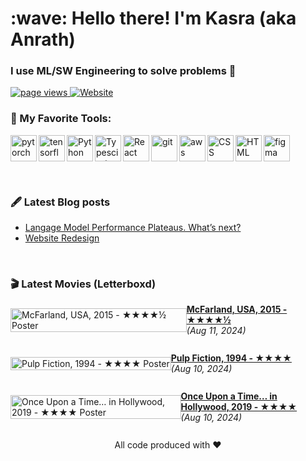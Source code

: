 <h1 align="left" id="macropower-title">:wave: Hello there! I'm Kasra (aka Anrath)</h1>
<h3 align="left">I use ML/SW Engineering to solve problems 🫠</h3>

<p align="left">
  <a href="https://github.com/anrath/anrath">
    <img src="https://komarev.com/ghpvc/?username=anrath" alt="page views" />
  </a>
  <a href="https://kasralekan.com">
    <img alt="Website" src="https://img.shields.io/website?url=https%3A%2F%2Fkasralekan.com">
  </a>
</p>

### 🔨 My Favorite Tools:
<a href="https://pytorch.org/" target="_blank"> <img align="left" src="https://raw.githubusercontent.com/anrath/README_icons/main/language_and_tools/square/pytorch/pytorch.svg" alt="pytorch" height="42px"/> </a> 
<a href="https://www.tensorflow.org" target="_blank"> <img align="left" src="https://raw.githubusercontent.com/anrath/README_icons/main/language_and_tools/square/tensorflow/tensorflow.svg" alt="tensorflow" height="42px"/> </a> 
<a href="https://www.python.org" target="_blank"><img align="left" alt="Python" height ="42px" src="https://raw.githubusercontent.com/anrath/README_icons/main/language_and_tools/square/python/python.svg"></a>
<a href="https://www.typescriptlang.org/" target="_blank"><img align="left" alt="Typescirpt" height ="42px" src="https://raw.githubusercontent.com/anrath/README_icons/main/language_and_tools/square/typescript/typescript.svg"></a>
<a href="https://reactjs.org/" target="_blank"> <img align="left" alt="React" height ="42px" src="https://raw.githubusercontent.com/anrath/README_icons/main/language_and_tools/square/react/react.svg"></a>
<a href="https://git-scm.com/" target="_blank"> <img src="https://raw.githubusercontent.com/anrath/README_icons/main/language_and_tools/square/git-scm/git-scm.svg" align="left" alt="git" height='42px'/> </a>
<a href="https://aws.amazon.com/" target="_blank"> <img src="https://raw.githubusercontent.com/anrath/README_icons/main/language_and_tools/square/aws/aws.svg" align="left" alt="aws" height='42px'/> </a>
<a href="https://developer.mozilla.org/en-US/docs/Web/CSS" target="_blank"> <img src="https://raw.githubusercontent.com/anrath/README_icons/main/language_and_tools/square/css/css.svg" align="left" alt="CSS" height='42px'/> </a>
<a href="https://developer.mozilla.org/en-US/docs/Web/HTML" target="_blank"> <img src="https://raw.githubusercontent.com/anrath/README_icons/main/language_and_tools/square/html/html.svg" align="left" alt="HTML" height='42px'/> </a>
<a href="https://www.figma.com/" target="_blank"> <img src="https://raw.githubusercontent.com/anrath/README_icons/main/language_and_tools/square/figma/figma.svg" alt="figma" height='42px'/> </a>

<br />

### 🖋️ Latest Blog posts
<!-- BLOG-POST-LIST:START -->
- [Langage Model Performance Plateaus. What’s next?](https://blog.kasralekan.com/ideas/lm-performance-plateau/)
- [Website Redesign](https://blog.kasralekan.com/ideas/website-revamp/)
<!-- BLOG-POST-LIST:END -->

<br />

### 🎬 Latest Movies (Letterboxd)
<!-- MOVIE-LIST:START --><div style="display: flex; align-items: center; margin-bottom: 10px;">
  <div>
    <a href="https://letterboxd.com/film/mcfarland-usa/" target="_blank">
      <img src="https://a.ltrbxd.com/resized/film-poster/1/6/0/5/3/3/160533-mcfarland-usa-0-600-0-900-crop.jpg?v=b60705c9c2" style="width: 100%;" alt="McFarland, USA, 2015 - ★★★★½ Poster">
    </a>
  </div>
  <div>
    <a href="https://letterboxd.com/film/mcfarland-usa/" target="_blank"><strong>McFarland, USA, 2015 - ★★★★½</strong></a><br/>
    <em>(Aug 11, 2024)</em>
  </div>
</div>
<br /><div style="display: flex; align-items: center; margin-bottom: 10px;">
  <div>
    <a href="https://letterboxd.com/film/pulp-fiction/" target="_blank">
      <img src="https://a.ltrbxd.com/resized/film-poster/5/1/4/4/4/51444-pulp-fiction-0-600-0-900-crop.jpg?v=dee19a8077" style="width: 100%;" alt="Pulp Fiction, 1994 - ★★★★ Poster">
    </a>
  </div>
  <div>
    <a href="https://letterboxd.com/film/pulp-fiction/" target="_blank"><strong>Pulp Fiction, 1994 - ★★★★</strong></a><br/>
    <em>(Aug 10, 2024)</em>
  </div>
</div>
<br /><div style="display: flex; align-items: center; margin-bottom: 10px;">
  <div>
    <a href="https://letterboxd.com/film/once-upon-a-time-in-hollywood/1/" target="_blank">
      <img src="https://a.ltrbxd.com/resized/film-poster/3/9/7/8/5/9/397859-once-upon-a-time-in-hollywood-0-600-0-900-crop.jpg?v=f3e8612854" style="width: 100%;" alt="Once Upon a Time… in Hollywood, 2019 - ★★★★ Poster">
    </a>
  </div>
  <div>
    <a href="https://letterboxd.com/film/once-upon-a-time-in-hollywood/1/" target="_blank"><strong>Once Upon a Time… in Hollywood, 2019 - ★★★★</strong></a><br/>
    <em>(Aug 10, 2024)</em>
  </div>
</div>
<br /><!-- MOVIE-LIST:END -->

<div align="center">
All code produced with ❤️ 
</div>
